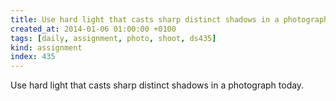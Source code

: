 ```yaml
---
title: Use hard light that casts sharp distinct shadows in a photograph today.
created_at: 2014-01-06 01:00:00 +0100
tags: [daily, assignment, photo, shoot, ds435]
kind: assignment
index: 435
---
```


Use hard light that casts sharp distinct shadows in a photograph today.
